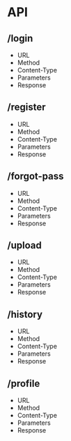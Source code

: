 # API
## /login
 * URL
 * Method
 * Content-Type
 * Parameters
 * Response
## /register
* URL
 * Method
 * Content-Type
 * Parameters
 * Response
## /forgot-pass
* URL
 * Method
 * Content-Type
 * Parameters
 * Response
## /upload
* URL
 * Method
 * Content-Type
 * Parameters
 * Response
## /history
* URL
 * Method
 * Content-Type
 * Parameters
 * Response
## /profile
* URL
 * Method
 * Content-Type
 * Parameters
 * Response
